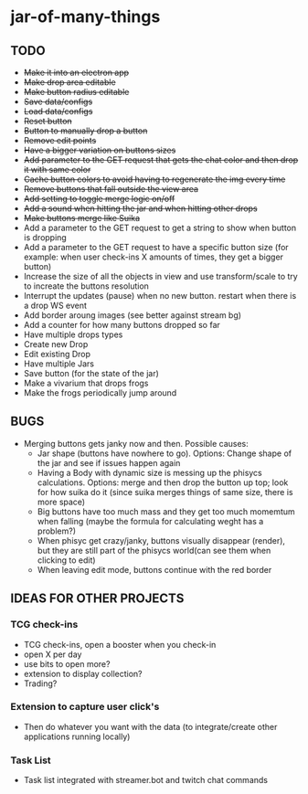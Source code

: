 # jar-of-many-things

## TODO
- ~~Make it into an electron app~~
- ~~Make drop area editable~~
- ~~Make button radius editable~~
- ~~Save data/configs~~
- ~~Load data/configs~~
- ~~Reset button~~
- ~~Button to manually drop a button~~
- ~~Remove edit points~~
- ~~Have a bigger variation on buttons sizes~~
- ~~Add parameter to the GET request that gets the chat color and then drop it with same color~~
- ~~Cache button colors to avoid having to regenerate the img every time~~
- ~~Remove buttons that fall outside the view area~~
- ~~Add setting to toggle merge logic on/off~~
- ~~Add a sound when hitting the jar and when hitting other drops~~
- ~~Make buttons merge like Suika~~
- Add a parameter to the GET request to get a string to show when button is dropping
- Add a parameter to the GET request to have a specific button size (for example: when user check-ins X amounts of times, they get a bigger button)
- Increase the size of all the objects in view and use transform/scale to try to increate the buttons resolution
- Interrupt the updates (pause) when no new button. restart when there is a drop WS event
- Add border aroung images (see better against stream bg)
- Add a counter for how many buttons dropped so far
- Have multiple drops types
- Create new Drop
- Edit existing Drop
- Have multiple Jars
- Save button (for the state of the jar)
- Make a vivarium that drops frogs
- Make the frogs periodically jump around

## BUGS
- Merging buttons gets janky now and then. Possible causes:
    - Jar shape (buttons have nowhere to go). Options: Change shape of the jar and see if issues happen again
    - Having a Body with dynamic size is messing up the phisycs calculations. Options: merge and then drop the button up top; look for how suika do it (since suika merges things of same size, there is more space)
    - Big buttons have too much mass and they get too much momemtum when falling (maybe the formula for calculating weght has a problem?)
    - When phisyc get crazy/janky, buttons visually disappear (render), but they are still part of the phisycs world(can see them when clicking to edit)
    - When leaving edit mode, buttons continue with the red border

## IDEAS FOR OTHER PROJECTS
### TCG check-ins
- TCG check-ins, open a booster when you check-in
- open X per day
- use bits to open more?
- extension to display collection?
- Trading?
### Extension to capture user click's
- Then do whatever you want with the data (to integrate/create other applications running locally)
### Task List
- Task list integrated with streamer.bot and twitch chat commands

